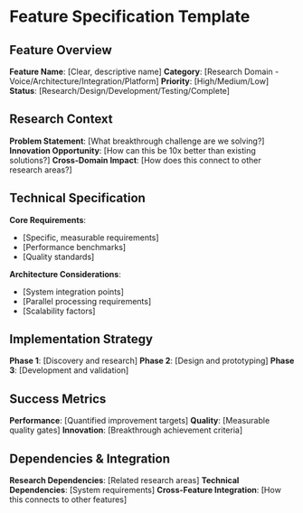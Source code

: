 # Feature Specification Template

## Feature Overview
**Feature Name**: [Clear, descriptive name]
**Category**: [Research Domain - Voice/Architecture/Integration/Platform]
**Priority**: [High/Medium/Low]
**Status**: [Research/Design/Development/Testing/Complete]

## Research Context
**Problem Statement**: [What breakthrough challenge are we solving?]
**Innovation Opportunity**: [How can this be 10x better than existing solutions?]
**Cross-Domain Impact**: [How does this connect to other research areas?]

## Technical Specification
**Core Requirements**: 
- [Specific, measurable requirements]
- [Performance benchmarks]
- [Quality standards]

**Architecture Considerations**:
- [System integration points]
- [Parallel processing requirements]
- [Scalability factors]

## Implementation Strategy
**Phase 1**: [Discovery and research]
**Phase 2**: [Design and prototyping] 
**Phase 3**: [Development and validation]

## Success Metrics
**Performance**: [Quantified improvement targets]
**Quality**: [Measurable quality gates]
**Innovation**: [Breakthrough achievement criteria]

## Dependencies & Integration
**Research Dependencies**: [Related research areas]
**Technical Dependencies**: [System requirements]
**Cross-Feature Integration**: [How this connects to other features]